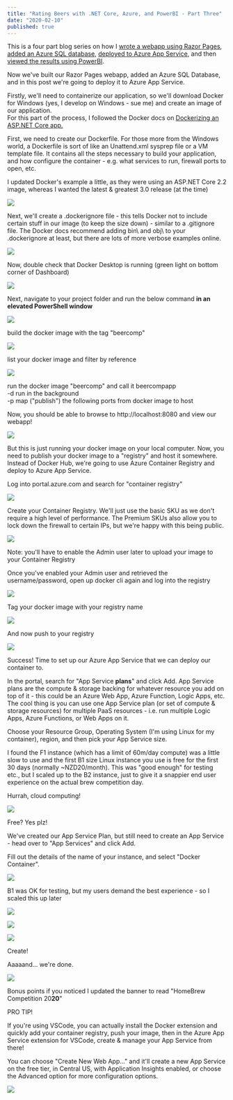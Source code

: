 ```yaml
---
title: "Rating Beers with .NET Core, Azure, and PowerBI - Part Three"
date: "2020-02-10"
published: true
---
```


This is a four part blog series on how I [wrote a webapp using Razor Pages](https://sysadminasaservice.blog/rating-beers-with-net-core-azure-and-powerbi-part-one/), [added an Azure SQL database](https://sysadminasaservice.blog/rating-beers-with-net-core-azure-and-powerbi-part-two/), [deployed to Azure App Service](https://sysadminasaservice.blog/rating-beers-with-net-core-azure-and-powerbi-part-three/), and then [viewed the results using PowerBI](https://sysadminasaservice.blog/rating-beers-with-net-core-azure-and-powerbi-part-four/).

Now we've built our Razor Pages webapp, added an Azure SQL Database, and in this post we're going to deploy it to Azure App Service.

Firstly, we'll need to containerize our application, so we'll download Docker for Windows (yes, I develop on Windows - sue me) and create an image of our application.  
For this part of the process, I followed the Docker docs on [Dockerizing an ASP.NET Core app.](https://docs.docker.com/engine/examples/dotnetcore/)

First, we need to create our Dockerfile. For those more from the Windows world, a Dockerfile is sort of like an Unattend.xml sysprep file or a VM template file. It contains all the steps necessary to build your application, and how configure the container - e.g. what services to run, firewall ports to open, etc.

I updated Docker's example a little, as they were using an ASP.NET Core 2.2 image, whereas I wanted the latest & greatest 3.0 release (at the time)

![](/images/2020/01/image-14.png?w=779)

Next, we'll create a .dockerignore file - this tells Docker not to include certain stuff in our image (to keep the size down) - similar to a .gitignore file. The Docker docs recommend adding bin\\ and obj\\ to your .dockerignore at least, but there are lots of more verbose examples online.

![](/images/2020/01/image-16.png?w=188)

Now, double check that Docker Desktop is running (green light on bottom corner of Dashboard)

![](/images/2020/01/image-17.png?w=1024)

Next, navigate to your project folder and run the below command **in an elevated PowerShell window**

![](/images/2020/01/image-18.png?w=313)

build the docker image with the tag "beercomp"

![](/images/2020/01/image-19.png?w=876)

list your docker image and filter by reference

![](/images/2020/01/image-20.png?w=727)

run the docker image "beercomp" and call it beercompapp  
\-d run in the background  
\-p map ("publish") the following ports from docker image to host

Now, you should be able to browse to http://localhost:8080 and view our webapp!

![](/images/2020/01/image-21.png?w=1024)

But this is just running your docker image on your local computer. Now, you need to publish your docker image to a "registry" and host it somewhere. Instead of Docker Hub, we're going to use Azure Container Registry and deploy to Azure App Service.

Log into portal.azure.com and search for "container registry"

![](/images/2020/01/image-22.png?w=455)

Create your Container Registry. We'll just use the basic SKU as we don't require a high level of performance. The Premium SKUs also allow you to lock down the firewall to certain IPs, but we're happy with this being public.

![](/images/2020/01/image-23.png?w=454)

Note: you'll have to enable the Admin user later to upload your image to your Container Registry

Once you've enabled your Admin user and retrieved the username/password, open up docker cli again and log into the registry

![](/images/2020/02/image-8.png?w=789)

Tag your docker image with your registry name

![](/images/2020/02/image-9.png?w=708)

And now push to your registry

![](/images/2020/02/image-11.png?w=638)

Success! Time to set up our Azure App Service that we can deploy our container to.

In the portal, search for "App Service **plans**" and click Add. App Service plans are the compute & storage backing for whatever resource you add on top of it - this could be an Azure Web App, Azure Function, Logic Apps, etc. The cool thing is you can use one App Service plan (or set of compute & storage resources) for multiple PaaS resources - i.e. run multiple Logic Apps, Azure Functions, or Web Apps on it.

Choose your Resource Group, Operating System (I'm using Linux for my container), region, and then pick your App Service size.

I found the F1 instance (which has a limit of 60m/day compute) was a little slow to use and the first B1 size Linux instance you use is free for the first 30 days (normally ~NZD20/month). This was "good enough" for testing etc., but I scaled up to the B2 instance, just to give it a snappier end user experience on the actual brew competition day.

Hurrah, cloud computing!

![](/images/2020/02/image-4.png?w=824)

Free? Yes plz!

We've created our App Service Plan, but still need to create an App Service - head over to "App Services" and click Add.

Fill out the details of the name of your instance, and select "Docker Container".

![](/images/2020/02/image-5.png?w=771)

B1 was OK for testing, but my users demand the best experience - so I scaled this up later

![](/images/2020/02/image-12.png?w=727)

![](/images/2020/02/image-13.png?w=676)

![](/images/2020/02/image-14.png?w=695)

Create!

Aaaaand... we're done.

![](/images/2020/02/image-15.png?w=1024)

Bonus points if you noticed I updated the banner to read "HomeBrew Competition 20**20**"

PRO TIP!

If you're using VSCode, you can actually install the Docker extension and quickly add your container registry, push your image, then in the Azure App Service extension for VSCode, create & manage your App Service from there!

You can choose "Create New Web App..." and it'll create a new App Service on the free tier, in Central US, with Application Insights enabled, or choose the Advanced option for more configuration options.

![](/images/2020/02/image-6.png?w=390)
